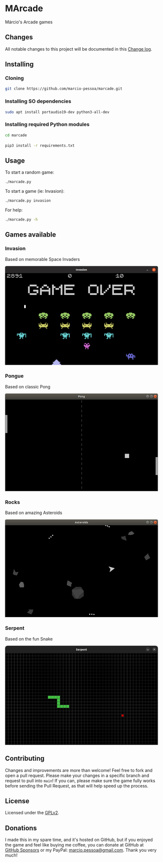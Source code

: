 # MArcade

Márcio's Arcade games

## Changes

All notable changes to this project will be documented in this [Change log](CHANGELOG.yaml).

## Installing

### Cloning

``` sh
git clone https://github.com/marcio-pessoa/marcade.git
```

### Installing SO dependencies

``` sh
sudo apt install portaudio19-dev python3-all-dev
```

### Installing required Python modules

``` sh
cd marcade

pip3 install -r requirements.txt
```

## Usage

To start a random game:

``` sh
./marcade.py
```

To start a game (ie: Invasion):

``` sh
./marcade.py invasion
```

For help:

``` sh
./marcade.py -h
```

## Games available

### Invasion

Based on memorable Space Invaders

[![Invasion](Screenshots/invasion.png)](Documents/invasion.md)

### Pongue

Based on classic Pong

[![Pongue](Screenshots/pongue.png)](Documents/pongue.md)

### Rocks

Based on amazing Asteroids

[![Rocks](Screenshots/rocks.png)](Documents/rocks.md)

### Serpent

Based on the fun Snake

[![Rocks](Screenshots/serpent.png)](Documents/serpent.md)

## Contributing

Changes and improvements are more than welcome! Feel free to fork and open a pull request. Please make your changes in a specific branch and request to pull into `main`! If you can, please make sure the game fully works before sending the Pull Request, as that will help speed up the process.

## License

Licensed under the [GPLv2](LICENSE).

## Donations

I made this in my spare time, and it's hosted on GitHub, but if you enjoyed the game and feel like buying me coffee, you can donate at GitHub at [GitHub Sponsors](https://github.com/sponsors/marcio-pessoa) or my PayPal: <marcio.pessoa@gmail.com>. Thank you very much!
